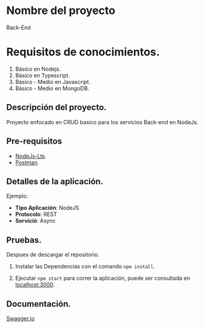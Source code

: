 # Nombre del proyecto
Back-End

# Requisitos de conocimientos.
1. Básico en Nodejs.
2. Básico en Typescript.
3. Básico - Medio en Javascript.
4. Básico - Medio en MongoDB.

## Descripción del proyecto.
Proyecto enfocado en CRUD basico para los servicios Back-end en NodeJs.

## Pre-requisitos
- [NodeJs-Lts](https://nodejs.org/en/).
- [Postman](https://www.postman.com).

## Detalles de la aplicación.
Ejemplo:

- **Tipo Aplicación**: NodeJS
- **Protocolo**: REST
- **Servició**: Async

## Pruebas.
Despues de descargar el repositorio.

1. Instalar las Dependencias con el comando `npm install`.

2. Ejecutar `npm start` para correr la aplicación, puede ser consultada en [localhost:3000](localhost:3000).

## Documentación.
[Swagger.io](https://swagger.io/docs/specification/2-0/describing-parameters/)